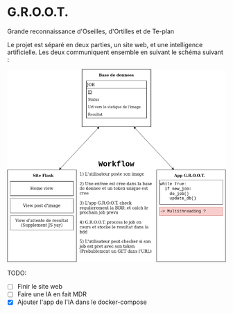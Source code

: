 # G.R.O.O.T.
Grande reconnaissance d'Oseilles, d'Ortilles et de Te-plan


Le projet est séparé en deux parties, un site web, et une intelligence artificielle. Les deux communiquent ensemble en suivant le schéma suivant :

![scheme](Workflow.png)

TODO:
* [ ] Finir le site web
* [ ] Faire une IA en fait MDR
* [X] Ajouter l'app de l'IA dans le docker-compose
